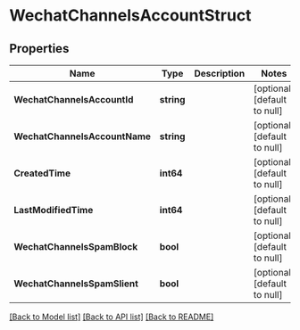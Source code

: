 # WechatChannelsAccountStruct

## Properties
Name | Type | Description | Notes
------------ | ------------- | ------------- | -------------
**WechatChannelsAccountId** | **string** |  | [optional] [default to null]
**WechatChannelsAccountName** | **string** |  | [optional] [default to null]
**CreatedTime** | **int64** |  | [optional] [default to null]
**LastModifiedTime** | **int64** |  | [optional] [default to null]
**WechatChannelsSpamBlock** | **bool** |  | [optional] [default to null]
**WechatChannelsSpamSlient** | **bool** |  | [optional] [default to null]

[[Back to Model list]](../README.md#documentation-for-models) [[Back to API list]](../README.md#documentation-for-api-endpoints) [[Back to README]](../README.md)


